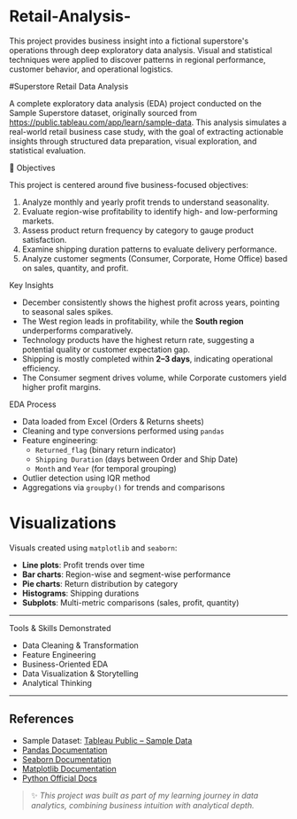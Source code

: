 # Retail-Analysis-
This project provides business insight into a fictional superstore's operations through deep exploratory data analysis. Visual and statistical techniques were applied to discover patterns in regional performance, customer behavior, and operational logistics.


#Superstore Retail Data Analysis

A complete exploratory data analysis (EDA) project conducted on the Sample Superstore dataset, originally sourced from https://public.tableau.com/app/learn/sample-data. This analysis simulates a real-world retail business case study, with the goal of extracting actionable insights through structured data preparation, visual exploration, and statistical evaluation.

📌 Objectives

This project is centered around five business-focused objectives:

1. Analyze monthly and yearly profit trends to understand seasonality.
2. Evaluate region-wise profitability to identify high- and low-performing markets.
3. Assess product return frequency by category to gauge product satisfaction.
4. Examine shipping duration patterns to evaluate delivery performance.
5. Analyze customer segments (Consumer, Corporate, Home Office) based on sales, quantity, and profit.



 Key Insights

- December consistently shows the highest profit across years, pointing to seasonal sales spikes.
- The West region leads in profitability, while the **South region** underperforms comparatively.
- Technology products have the highest return rate, suggesting a potential quality or customer expectation gap.
- Shipping is mostly completed within **2–3 days**, indicating operational efficiency.
- The Consumer segment drives volume, while Corporate customers yield higher profit margins.


 EDA Process

- Data loaded from Excel (Orders & Returns sheets)
- Cleaning and type conversions performed using `pandas`
- Feature engineering:
  - `Returned_flag` (binary return indicator)
  - `Shipping Duration` (days between Order and Ship Date)
  - `Month` and `Year` (for temporal grouping)
- Outlier detection using IQR method
- Aggregations via `groupby()` for trends and comparisons



# Visualizations

Visuals created using `matplotlib` and `seaborn`:

- **Line plots**: Profit trends over time
- **Bar charts**: Region-wise and segment-wise performance
- **Pie charts**: Return distribution by category
- **Histograms**: Shipping durations
- **Subplots**: Multi-metric comparisons (sales, profit, quantity)

---

 Tools & Skills Demonstrated

- Data Cleaning & Transformation
- Feature Engineering
- Business-Oriented EDA
- Data Visualization & Storytelling
- Analytical Thinking

---

## References

- Sample Dataset: [Tableau Public – Sample Data](https://public.tableau.com/app/learn/sample-data)  
- [Pandas Documentation](https://pandas.pydata.org/)  
- [Seaborn Documentation](https://seaborn.pydata.org/)  
- [Matplotlib Documentation](https://matplotlib.org/)  
- [Python Official Docs](https://docs.python.org/3/)



> ✨ *This project was built as part of my learning journey in data analytics, combining business intuition with analytical depth.*
